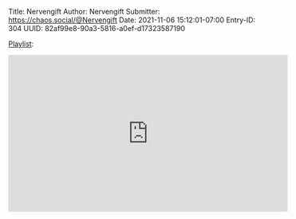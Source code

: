 Title: Nervengift
Author: Nervengift
Submitter: https://chaos.social/@Nervengift
Date: 2021-11-06 15:12:01-07:00
Entry-ID: 304
UUID: 82af99e8-90a3-5816-a0ef-d17323587190


[Playlist](https://www.youtube.com/playlist?list=PL6S6WsACSAMHbZPRZTnrB-uGYgeuZvmTv):

<iframe width="560" height="315" src="https://www.youtube.com/embed/videoseries?list=PL6S6WsACSAMHbZPRZTnrB-uGYgeuZvmTv" title="YouTube video player" frameborder="0" allow="accelerometer; autoplay; clipboard-write; encrypted-media; gyroscope; picture-in-picture" allowfullscreen seamless></iframe>

